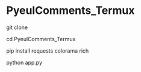 # PyeulComments_Termux

git clone 


cd PyeulComments_Termux

pip install requests colorama rich

python app.py
